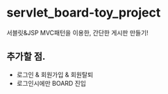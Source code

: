 # servlet_board-toy_project 
서블릿&JSP MVC패턴을 이용한, 간단한 게시판 만들기! 
 
## 추가할 점.
- 로그인 & 회원가입 & 회원탈퇴
- 로그인시에만 BOARD 진입 
 
 
